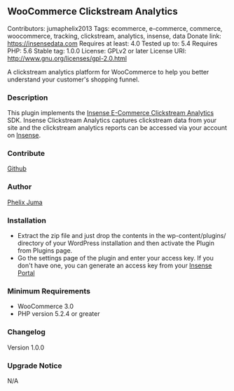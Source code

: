 ## WooCommerce Clickstream Analytics
Contributors: jumaphelix2013
Tags: ecommerce, e-commerce, commerce, woocommerce, tracking, clickstream, analytics, insense, data
Donate link: https://insensedata.com
Requires at least: 4.0
Tested up to: 5.4
Requires PHP: 5.6
Stable tag: 1.0.0
License: GPLv2 or later
License URI: http://www.gnu.org/licenses/gpl-2.0.html

A clickstream analytics platform for WooCommerce to help you better understand your customer's shopping funnel.

### Description

This plugin implements the  [Insense E-Commerce Clickstream Analytics](https://github.com/phelixjuma/ecommerce-tracking-analytics) SDK.
Insense Clickstream Analytics captures clickstream data from your site and the clickstream analytics reports can be accessed via your account on [Insense](https://portal.insensedata.com).


### Contribute
[Github](https://github.com/phelixjuma/woocommerce-clickstream-analytics)

### Author 
[Phelix Juma](https://insensedata.com)

### Installation

- Extract the zip file and just drop the contents in the wp-content/plugins/ directory of your WordPress installation and then activate the Plugin from Plugins page.
- Go the settings page of the plugin and enter your access key. If you don't have one, you can generate an access key from your [Insense Portal](https://portal.insensedata.com)

### Minimum Requirements

* WooCommerce 3.0
* PHP version 5.2.4 or greater


### Changelog

Version 1.0.0


### Upgrade Notice

N/A
